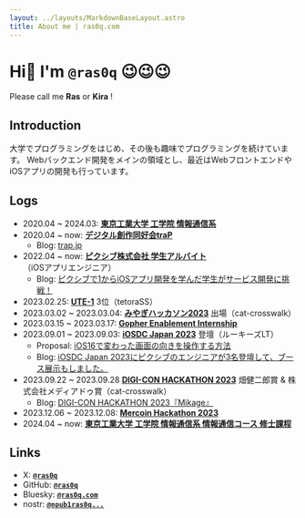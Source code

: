 ```yaml
---
layout: ../layouts/MarkdownBaseLayout.astro
title: About me | ras0q.com
---
```


# Hi👋 I'm `@ras0q` 😉😉😉

Please call me **Ras** or **Kira** !

## Introduction

大学でプログラミングをはじめ、その後も趣味でプログラミングを続けています。
Webバックエンド開発をメインの領域とし、最近はWebフロントエンドやiOSアプリの開発も行っています。

## Logs

- 2020.04 ~ 2024.03: **[東京工業大学 工学院 情報通信系](https://educ.titech.ac.jp/ict/)**
- 2020.04 ~ now: **[デジタル創作同好会traP](https://trap.jp/)**
  - Blog: [trap.jp](https://trap.jp/author/Ras)
- 2022.04 ~ now: **[ピクシブ株式会社 学生アルバイト](https://www.pixiv.co.jp/)**（iOSアプリエンジニア）
  - Blog: [ピクシブで1からiOSアプリ開発を学んだ学生がサービス開発に挑戦！](https://inside.pixiv.blog/2023/09/21/160000)
- 2023.02.25: **[UTE-1](https://www.ulsystems.co.jp/news/press/2023-01-20.html)** 3位（tetoraSS）
- 2023.03.02 ~ 2023.03.04: **[みやぎハッカソン2023](https://2023.hackathon.miyagi.jp/)** 出場（cat-crosswalk）
- 2023.03.15 ~ 2023.03.17: **[Gopher Enablement Internship](https://job.tracks.run/challenges/kwork-24-01)**
- 2023.09.01 ~ 2023.09.03: **[iOSDC Japan 2023](https://iosdc.jp/2023/)** 登壇（ルーキーズLT）
  - Proposal: [iOS16で変わった画面の向きを操作する方法](https://fortee.jp/iosdc-japan-2023/proposal/85d05870-fa34-488c-a9c2-74505f35a43f)
  - Blog: [iOSDC Japan 2023にピクシブのエンジニアが3名登壇して、ブース展示もしました。](https://inside.pixiv.blog/2023/09/14/183000)
- 2023.09.22 ~ 2023.09.28 **[DIGI-CON HACKATHON 2023](https://trap.jp/post/2018/)** 畑健二郎賞 & 株式会社メディアドゥ賞（cat-crosswalk）
  - Blog: [DIGI-CON HACKATHON 2023『Mikage』](https://trap.jp/post/2031/)
- 2023.12.06 ~ 2023.12.08: **[Mercoin Hackathon 2023](https://mercan.mercari.com/articles/40371/)**
- 2024.04 ~ now: **[東京工業大学 工学院 情報通信系 情報通信コース 修士課程](https://educ.titech.ac.jp/ict/)**

## Links

- X: [**`@ras0q`**](https://x.com/ras0q)
- GitHub: [**`@ras0q`**](https://github.com/ras0q)
- Bluesky: [**`@ras0q.com`**](https://bsky.app/profile/ras0q.com)
- nostr: [**`@npub1ras0q...`**](https://nostr.com/npub1ras0qt0ddctm7h67gxgynw7zjpmsjpreg6506j3fefmkaffelh0sp64zry)
